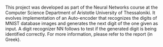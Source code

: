 This project was developed as part of the Neural Networks course at the Computer Science Department of Aristotle University of Thessaloniki. It evolves implementation of an Auto-encoder that recognizes the digits of MNIST database images and generates the next digit of the one given as input. A digit recognizer NN follows to test if the generated digit is being identified correctly. For more information, please refer to the report (in Greek).
